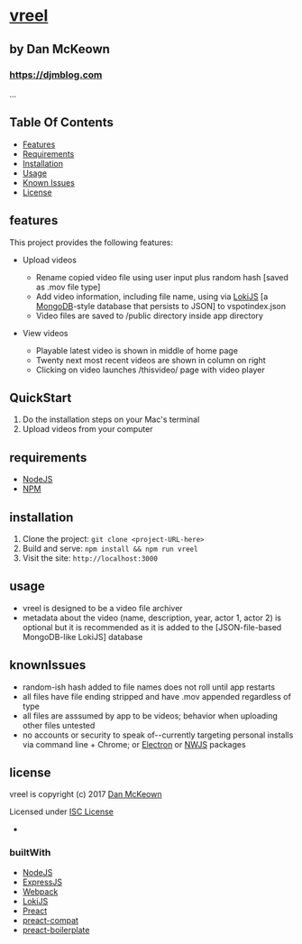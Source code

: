 # [vreel](http://vreel.pacificio.com)

## by Dan McKeown

### https://djmblog.com

...

## Table Of Contents
- [Features](#features)
- [Requirements](#requirements)
- [Installation](#installation)
- [Usage](#usage)
- [Known Issues](#knownIssues)
- [License](#license)

## features

This project provides the following features:

- Upload videos
    - Rename copied video file using user input plus random hash [saved as .mov file type]
    - Add video information, including file name, using via [LokiJS](http://lokijs.org/) [a [MongoDB](https://www.mongodb.com/)-style database that persists to JSON] to vspotindex.json
    - Video files are saved to /public directory inside app directory
    
- View videos
    - Playable latest video is shown in middle of home page
    - Twenty next most recent videos are shown in column on right
    - Clicking on video launches /thisvideo/<video-name> page with video player

## QuickStart
1. Do the installation steps on your Mac's terminal
2. Upload videos from your computer

## requirements
- [NodeJS](https://nodejs.org)
- [NPM](https://www.npmjs.com/)

## installation
1. Clone the project: `git clone <project-URL-here>`
2. Build and serve: `npm install && npm run vreel`
3. Visit the site: `http://localhost:3000`

## usage
- vreel is designed to be a video file archiver
- metadata about the video (name, description, year, actor 1, actor 2) is optional but it is recommended as it is added to the [JSON-file-based MongoDB-like LokiJS] database

## knownIssues
- random-ish hash added to file names does not roll until app restarts
- all files have file ending stripped and have .mov appended regardless of type
- all files are asssumed by app to be videos; behavior when uploading other files untested
- no accounts or security to speak of--currently targeting personal installs via command line + Chrome; or [Electron](https://electron.atom.io/) or [NWJS](https://nwjs.io/) packages

## license

vreel is copyright (c) 2017 [Dan McKeown](http://danmckeown.info)

Licensed under [ISC License](https://opensource.org/licenses/ISC)

-
### builtWith

- [NodeJS](https://nodejs.org)
- [ExpressJS](https://expressjs.com/)
- [Webpack](https://webpack.github.io)
- [LokiJS](http://lokijs.org/)
- [Preact](https://github.com/developit/preact)
- [preact-compat](https://github.com/developit/preact-compat)
- [preact-boilerplate](https://github.com/developit/preact-boilerplate)
